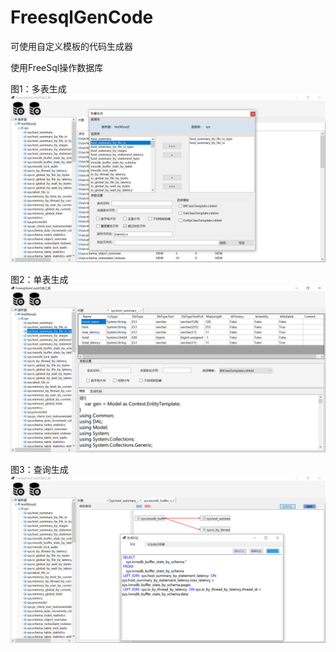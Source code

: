 # FreesqlGenCode
可使用自定义模板的代码生成器

使用FreeSql操作数据库

图1：多表生成
![多表生成](./imgs/cut001.png)


图2：单表生成
![单表生成](./imgs/cut002.png)


图3：查询生成
![查询生成](./imgs/cut003.png)